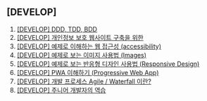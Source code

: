 ## [DEVELOP]

1. [[DEVELOP] DDD, TDD, BDD](/develop/2025/01/03/TDD_DDD_BDD/)
1. [[DEVELOP] 개인정보 보호 웹사이트 구축을 위한](/develop/2025/02/07/privacy/)
1. [[DEVELOP] 예제로 이해하는 웹 접근성 (accessibility)](/develop/2025/02/11/accessibility/)
1. [[DEVELOP] 예제로 보는 이미지 사용법 (Images)](/develop/2025/02/11/images/)
1. [[DEVELOP] 예제로 보는 반응형 디자인 사용법 (Responsive Design)](/develop/2025/02/13/responsive_design/)
1. [[DEVELOP] PWA 이해하기 (Progressive Web App)](/develop/2025/02/25/pwa/)
1. [[DEVELOP] 개발 프로세스 Agile / Waterfall 이란?](/develop/2025/03/25/Agile_Waterfall/)
1. [[DEVELOP] 주니어 개발자의 역습](/develop/2025/04/02/vibe_coding/)
